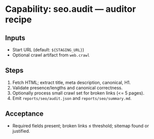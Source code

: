 # Capability: seo.audit — auditor recipe

## Inputs

- Start URL (default: `${STAGING_URL}`)
- Optional crawl artifact from `web.crawl`

## Steps

1. Fetch HTML; extract title, meta description, canonical, H1.
2. Validate presence/lengths and canonical correctness.
3. Optionally process small crawl set for broken links (<= 5 pages).
4. Emit `reports/seo/audit.json` and `reports/seo/summary.md`.

## Acceptance

- Required fields present; broken links ≤ threshold; sitemap found or justified.

